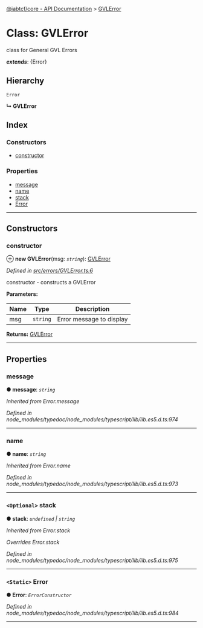 [@iabtcf/core - API Documentation](../README.md) > [GVLError](../classes/_iabtcf_core___api_documentation.gvlerror.md)

# Class: GVLError

class for General GVL Errors

*__extends__*: {Error}

## Hierarchy

 `Error`

**↳ GVLError**

## Index

### Constructors

* [constructor](_iabtcf_core___api_documentation.gvlerror.md#constructor)

### Properties

* [message](_iabtcf_core___api_documentation.gvlerror.md#message)
* [name](_iabtcf_core___api_documentation.gvlerror.md#name)
* [stack](_iabtcf_core___api_documentation.gvlerror.md#stack)
* [Error](_iabtcf_core___api_documentation.gvlerror.md#error)

---

## Constructors

<a id="constructor"></a>

###  constructor

⊕ **new GVLError**(msg: *`string`*): [GVLError](_iabtcf_core___api_documentation.gvlerror.md)

*Defined in [src/errors/GVLError.ts:6](https://github.com/chrispaterson/iabtcf/blob/883c677/modules/core/src/errors/GVLError.ts#L6)*

constructor - constructs a GVLError

**Parameters:**

| Name | Type | Description |
| ------ | ------ | ------ |
| msg | `string` |  Error message to display |

**Returns:** [GVLError](_iabtcf_core___api_documentation.gvlerror.md)

___

## Properties

<a id="message"></a>

###  message

**● message**: *`string`*

*Inherited from Error.message*

*Defined in node_modules/typedoc/node_modules/typescript/lib/lib.es5.d.ts:974*

___
<a id="name"></a>

###  name

**● name**: *`string`*

*Inherited from Error.name*

*Defined in node_modules/typedoc/node_modules/typescript/lib/lib.es5.d.ts:973*

___
<a id="stack"></a>

### `<Optional>` stack

**● stack**: *`undefined` \| `string`*

*Inherited from Error.stack*

*Overrides Error.stack*

*Defined in node_modules/typedoc/node_modules/typescript/lib/lib.es5.d.ts:975*

___
<a id="error"></a>

### `<Static>` Error

**● Error**: *`ErrorConstructor`*

*Defined in node_modules/typedoc/node_modules/typescript/lib/lib.es5.d.ts:984*

___

